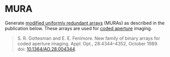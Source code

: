 # MURA

Generate [modified uniformly redundant arrays][mura] (MURAs) as
described in the publication below.  These arrays are used for [coded
aperture][ca] imaging.

[mura]: https://en.wikipedia.org/wiki/Modified_Uniformly_Redundant_Array
[ca]: https://en.wikipedia.org/wiki/Coded_aperture

> S. R. Gottesman and E. E. Fenimore. New family of binary arrays for
> coded aperture imaging. Appl. Opt., 28:4344–4352, October 1989. doi:
> [10.1364/AO.28.004344](https://doi.org/10.1364/AO.28.004344).
